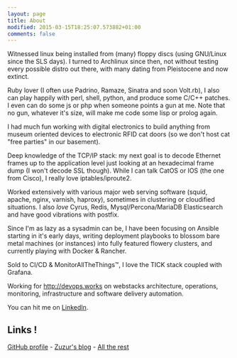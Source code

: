 ```yaml
---
layout: page
title: About
modified: 2015-03-15T18:25:07.573882+01:00
comments: false
---
```


Witnessed linux being installed from (many) floppy discs (using GNU/Linux since
the SLS days). I turned to Archlinux since then, not without testing every
possible distro out there, with many dating from Pleistocene and now extinct.

Ruby lover (I often use Padrino, Ramaze, Sinatra and soon Volt.rb), I also can
play happily with perl, shell, python, and produce some C/C++ patches. I even
can do some js or php when someone points a gun at me. Note that no gun,
whatever it's size, will make me code some lisp or prolog again.

I had much fun working with digital electronics to build anything from museum
oriented devices to electronic RFID cat doors (so we don't host cat "free
parties" in our basement).

Deep knowledge of the TCP/IP stack: my next goal is to decode Ethernet frames up
to the application level just looking at an hexadecimal frame dump (I won't
decode SSL though). While I can talk CatOS or IOS (the one from Cisco), I really
love iptables/iproute2.

Worked extensively with various major web serving software (squid, apache,
nginx, varnish, haproxy), sometimes in clustering or cloudified situations. I
also _love_ Cyrus, Redis, Mysql/Percona/MariaDB Elasticsearch and have
good vibrations with postfix.

Since I'm as lazy as a sysadmin can be, I have been focusing on Ansible starting
in it's early days, writing deployment playbooks to blossom bare metal machines
(or instances) into fully featured flowery clusters, and currently
playing with Docker & Rancher.

Sold to CI/CD & MonitorAllTheThings™, I love the TICK stack coupled with
Grafana.

Working for http://devops.works on webstacks architecture, operations,
monitoring, infrastructure and software delivery automation.

You can hit me on [LinkedIn](https://fr.linkedin.com/in/michelblanc).

## Links !

[GitHub profile](https://github.com/leucos) - 
[Zuzur's blog](http://arzur.net/octopress/) - 
[All the rest](https://delicious.com/leucos)

